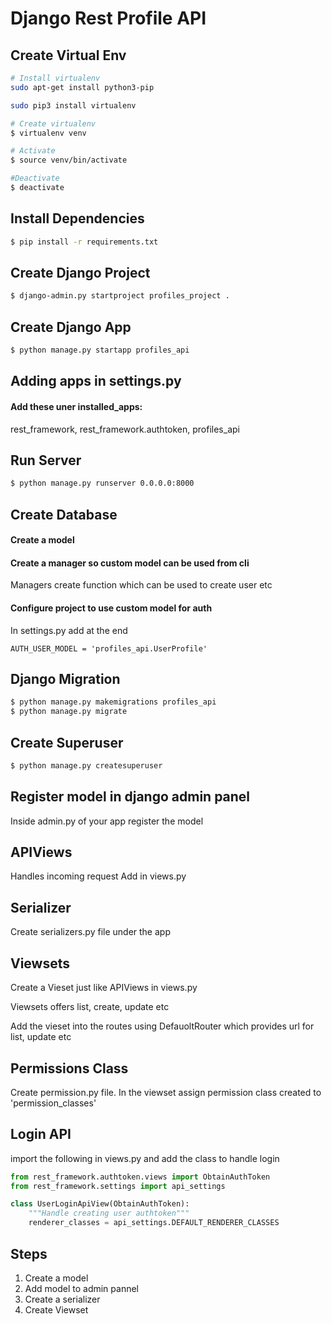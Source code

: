 # Django Rest Profile API

## Create Virtual Env

```bash
# Install virtualenv
sudo apt-get install python3-pip

sudo pip3 install virtualenv

# Create virtualenv
$ virtualenv venv

# Activate
$ source venv/bin/activate

#Deactivate
$ deactivate
```

## Install Dependencies

```bash
$ pip install -r requirements.txt
```

## Create Django Project

```bash
$ django-admin.py startproject profiles_project .
```

## Create Django App

```bash
$ python manage.py startapp profiles_api
```

## Adding apps in settings.py

#### Add these uner installed_apps:

rest_framework,
rest_framework.authtoken,
profiles_api

## Run Server

```bash
$ python manage.py runserver 0.0.0.0:8000
```

## Create Database

#### Create a model

#### Create a manager so custom model can be used from cli

Managers create function which can be used to create user etc

#### Configure project to use custom model for auth

In settings.py add at the end

```
AUTH_USER_MODEL = 'profiles_api.UserProfile'
```

## Django Migration

```bash
$ python manage.py makemigrations profiles_api
$ python manage.py migrate
```

## Create Superuser

```bash
$ python manage.py createsuperuser
```

## Register model in django admin panel

Inside admin.py of your app register the model

## APIViews

Handles incoming request
Add in views.py

## Serializer

Create serializers.py file under the app

## Viewsets

Create a Vieset just like APIViews in views.py

Viewsets offers list, create, update etc

Add the vieset into the routes using DefauoltRouter which provides url for list, update etc

## Permissions Class

Create permission.py file. In the viewset assign permission class created to 'permission_classes'

## Login API

import the following in views.py and add the class to handle login

```python
from rest_framework.authtoken.views import ObtainAuthToken
from rest_framework.settings import api_settings

class UserLoginApiView(ObtainAuthToken):
    """Handle creating user authtoken"""
    renderer_classes = api_settings.DEFAULT_RENDERER_CLASSES

```

## Steps

1. Create a model
2. Add model to admin pannel
3. Create a serializer
4. Create Viewset
